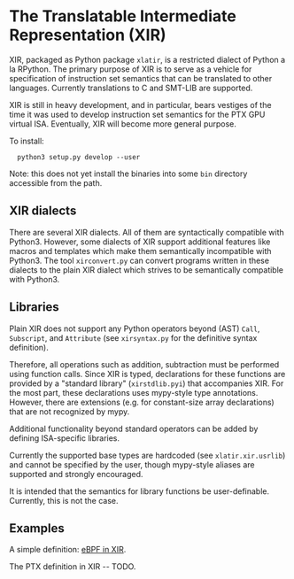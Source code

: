 # The Translatable Intermediate Representation (XIR)

XIR, packaged as Python package `xlatir`, is a restricted dialect of
Python a la RPython. The primary purpose of XIR is to serve as a
vehicle for specification of instruction set semantics that can be
translated to other languages. Currently translations to C and SMT-LIB
are supported.

XIR is still in heavy development, and in particular, bears vestiges
of the time it was used to develop instruction set semantics for the
PTX GPU virtual ISA. Eventually, XIR will become more general purpose.

To install:

```
  python3 setup.py develop --user
```

Note: this does not yet install the binaries into some `bin` directory
accessible from the path.


## XIR dialects

There are several XIR dialects. All of them are syntactically
compatible with Python3. However, some dialects of XIR support
additional features like macros and templates which make them
semantically incompatible with Python3. The tool `xirconvert.py` can
convert programs written in these dialects to the plain XIR dialect
which strives to be semantically compatible with Python3.

## Libraries

Plain XIR does not support any Python operators beyond (AST) `Call`,
`Subscript`, and `Attribute` (see `xirsyntax.py` for the definitive
syntax definition).

Therefore, all operations such as addition, subtraction must be
performed using function calls. Since XIR is typed, declarations for
these functions are provided by a "standard library" (`xirstdlib.pyi`)
that accompanies XIR. For the most part, these declarations uses
mypy-style type annotations. However, there are extensions (e.g. for
constant-size array declarations) that are not recognized by mypy.

Additional functionality beyond standard operators can be added by
defining ISA-specific libraries.

Currently the supported base types are hardcoded (see
`xlatir.xir.usrlib`) and cannot be specified by the user, though
mypy-style aliases are supported and strongly encouraged.

It is intended that the semantics for library functions be
user-definable. Currently, this is not the case.


## Examples

A simple definition: [eBPF in XIR](https://github.com/pyxis-roc/ebpf-xir).

The PTX definition in XIR -- TODO.

